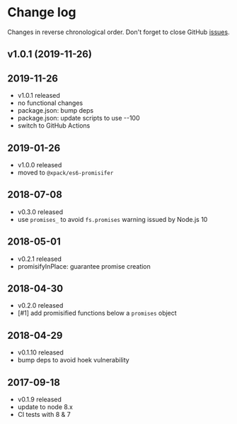 # Change log

Changes in reverse chronological order.
Don't forget to close GitHub [issues](https://github.com/xpack/es6-promisifier-js/issues/).

## v1.0.1 (2019-11-26)

## 2019-11-26

- v1.0.1 released
- no functional changes
- package.json: bump deps
- package.json: update scripts to use --100
- switch to GitHub Actions

## 2019-01-26

- v1.0.0 released
- moved to `@xpack/es6-promisifer`

## 2018-07-08

- v0.3.0 released
- use `promises_` to avoid `fs.promises` warning issued by Node.js 10

## 2018-05-01

- v0.2.1 released
- promisifyInPlace: guarantee promise creation

## 2018-04-30

- v0.2.0 released
- [#1] add promisified functions below a `promises` object

## 2018-04-29

- v0.1.10 released
- bump deps to avoid hoek vulnerability

## 2017-09-18

- v0.1.9 released
- update to node 8.x
- CI tests with 8 & 7
